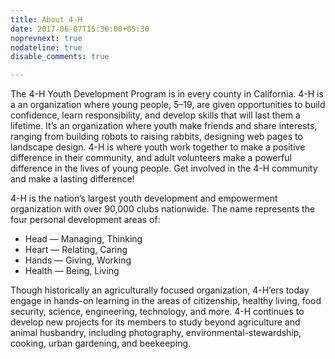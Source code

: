 ```yaml
---
title: About 4-H
date: 2017-06-07T15:36:00+05:30
noprevnext: true
nodateline: true
disable_comments: true

---
```


<!---
Edit this page to change the About 4-H page
-->

The 4-H Youth Development Program is in every county in California. 4-H is a an organization where young people, 5–19, are given opportunities to build confidence, learn responsibility, and develop skills that will last them a lifetime. It’s an organization where youth make friends and share interests, ranging from building robots to raising rabbits, designing web pages to landscape design. 4-H is where youth work together to make a positive difference in their community, and adult volunteers make a powerful difference in the lives of young people. Get involved in the 4-H community and make a lasting difference!

4-H is the nation’s largest youth development and empowerment organization with over 90,000 clubs nationwide. The name represents the four personal development areas of:
* Head — Managing, Thinking
* Heart — Relating, Caring
* Hands — Giving, Working
* Health — Being, Living

Though historically an agriculturally focused organization, 4-H’ers today engage in hands-on learning in the areas of citizenship, healthy living, food security, science, engineering, technology, and more. 4-H continues to develop new projects for its members to study beyond agriculture and animal husbandry, including photography, environmental-stewardship, cooking, urban gardening, and beekeeping.
